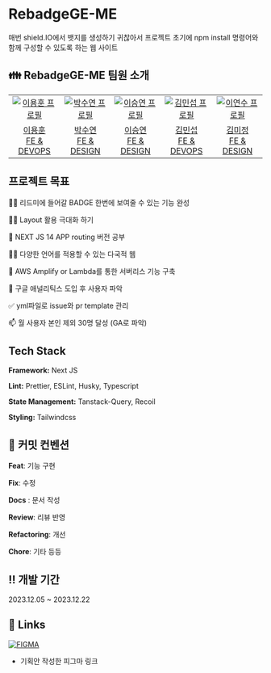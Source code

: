 # RebadgeGE-ME

매번 shield.IO에서 뱃지를 생성하기 귀찮아서 프로젝트 초기에 npm install 명령어와
함께 구성할 수 있도록 하는 웹 사이트

## 👪 RebadgeGE-ME 팀원 소개

<table>
  <tr>
    <td align="center" width="150px">
      <a href="https://github.com/2YH02" target="_blank">
        <img src="https://avatars.githubusercontent.com/u/125336070?v=4" alt=
        "이용훈 프로필" />
      </a>
    </td>
    <td align="center" width="150px">
      <a href="https://github.com/suyeonnnnnnn" target="_blank">
        <img src="https://avatars.githubusercontent.com/u/92326949?v=4" alt="박수연 프로필" />
      </a>
    </td>
    <td align="center" width="150px">
      <a href="https://github.com/ewinkite" target="_blank">
        <img src="https://avatars.githubusercontent.com/u/139189610?v=4" alt="이승연 프로필" />
      </a>
    </td>
    </td>
    <td align="center" width="150px">
      <a href="https://github.com/LikeFireAndSky" target="_blank">
        <img src="https://avatars.githubusercontent.com/u/107862297?v=4"alt="김민섭 프로필" />
      </a>
    </td>
    <td align="center" width="150px">
      <a href="https://github.com/mysdpy30s" target="_blank">
        <img src="https://avatars.githubusercontent.com/u/137375435?v=4"alt="이연수 프로필" />
      </a>
    </td>
  </tr>
  <tr> 
    <td align="center">
      <a href="https://github.com/2YH02" target="_blank">
        이용훈<br />
        FE & DEVOPS
      </a>
    </td>
    <td align="center">
      <a href="https://github.com/suyeonnnnnnn" target="_blank">
        박수연<br />
        FE & DESIGN
      </a>
    </td>
    <td align="center">
      <a href="https://github.com/ewinkite" target="_blank">
        이승연<br />
        FE & DESIGN
      </a>
    </td>
    <td align="center">
      <a href="https://github.com/LikeFireAndSky" target="_blank">
        김민섭<br />
        FE & DEVOPS
      </a>
    </td>
    <td align="center">
      <a href="https://github.com/mysdpy30s" target="_blank">
        김미정<br />
        FE & DESIGN
      </a>
    </td>
  </tr>
</table>

## 프로젝트 목표

👩‍💻 리드미에 들어갈 BADGE 한번에 보여줄 수 있는 기능 완성

🐱‍🏍 Layout 활용 극대화 하기

🧠 NEXT JS 14 APP routing 버전 공부

👯‍♀️ 다양한 언어를 적용할 수 있는 다국적 웹

🤔 AWS Amplify or Lambda를 통한 서버리스 기능 구축

💬 구글 애널리틱스 도입 후 사용자 파악

✅ yml파일로 issue와 pr template 관리

📫 월 사용자 본인 제외 30명 달성 (GA로 파악)

## Tech Stack

**Framework:** Next JS

**Lint:** Prettier, ESLint, Husky, Typescript

**State Management:** Tanstack-Query, Recoil

**Styling:** Tailwindcss

## **💫 커밋 컨벤션**

**Feat**: 기능 구현

**Fix**: 수정

**Docs** : 문서 작성

**Review**: 리뷰 반영

**Refactoring**: 개선

**Chore**: 기타 등등

## ‼ 개발 기간

2023.12.05 ~ 2023.12.22

## 🔗 Links

[![FIGMA](https://img.shields.io/badge/Figma-F24E1E?style=for-the-badge&logo=figma&logoColor=white)](https://www.figma.com/file/wwBhV6E4GxZ40tfZTM22oC/Untitled?type=whiteboard&node-id=0%3A1&t=Pvs6kZlJiCS8480b-1)

- 기획안 작성한 피그마 링크
